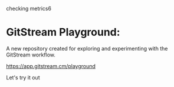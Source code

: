checking metrics6
# GitStream Playground:

A new repository created for exploring and experimenting with the GitStream workflow.

https://app.gitstream.cm/playground

Let's try it out
